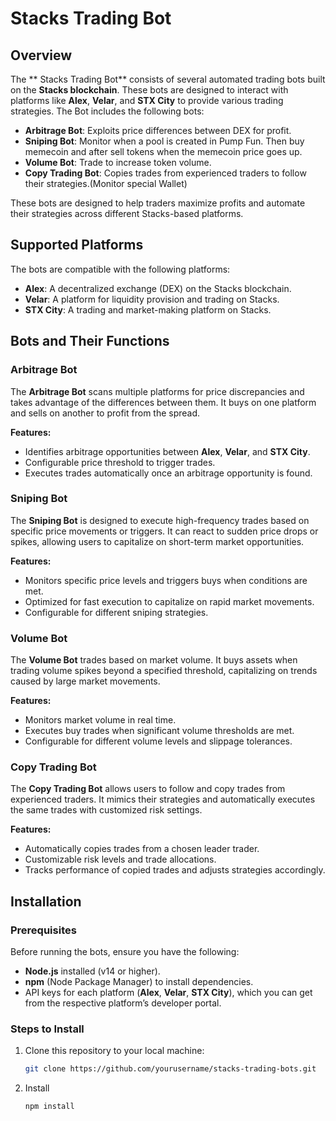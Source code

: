 # Stacks Trading Bot

## Overview
The ** Stacks Trading Bot** consists of several automated trading bots built on the **Stacks blockchain**. These bots are designed to interact with platforms like **Alex**, **Velar**, and **STX City** to provide various trading strategies. The Bot includes the following bots:

- **Arbitrage Bot**: Exploits price differences between DEX for profit.
- **Sniping Bot**: Monitor when a pool is created in Pump Fun. Then buy memecoin and after sell tokens when the memecoin price goes up.
- **Volume Bot**: Trade to increase token volume.
- **Copy Trading Bot**: Copies trades from experienced traders to follow their strategies.(Monitor special Wallet)

These bots are designed to help traders maximize profits and automate their strategies across different Stacks-based platforms.

## Supported Platforms
The bots are compatible with the following platforms:

- **Alex**: A decentralized exchange (DEX) on the Stacks blockchain.
- **Velar**: A platform for liquidity provision and trading on Stacks.
- **STX City**: A trading and market-making platform on Stacks.

## Bots and Their Functions

### Arbitrage Bot
The **Arbitrage Bot** scans multiple platforms for price discrepancies and takes advantage of the differences between them. It buys on one platform and sells on another to profit from the spread.

**Features:**
- Identifies arbitrage opportunities between **Alex**, **Velar**, and **STX City**.
- Configurable price threshold to trigger trades.
- Executes trades automatically once an arbitrage opportunity is found.

### Sniping Bot
The **Sniping Bot** is designed to execute high-frequency trades based on specific price movements or triggers. It can react to sudden price drops or spikes, allowing users to capitalize on short-term market opportunities.

**Features:**
- Monitors specific price levels and triggers buys when conditions are met.
- Optimized for fast execution to capitalize on rapid market movements.
- Configurable for different sniping strategies.

### Volume Bot
The **Volume Bot** trades based on market volume. It buys assets when trading volume spikes beyond a specified threshold, capitalizing on trends caused by large market movements.

**Features:**
- Monitors market volume in real time.
- Executes buy trades when significant volume thresholds are met.
- Configurable for different volume levels and slippage tolerances.

### Copy Trading Bot
The **Copy Trading Bot** allows users to follow and copy trades from experienced traders. It mimics their strategies and automatically executes the same trades with customized risk settings.

**Features:**
- Automatically copies trades from a chosen leader trader.
- Customizable risk levels and trade allocations.
- Tracks performance of copied trades and adjusts strategies accordingly.

## Installation

### Prerequisites
Before running the bots, ensure you have the following:

- **Node.js** installed (v14 or higher).
- **npm** (Node Package Manager) to install dependencies.
- API keys for each platform (**Alex**, **Velar**, **STX City**), which you can get from the respective platform’s developer portal.

### Steps to Install

1. Clone this repository to your local machine:

   ```bash
   git clone https://github.com/yourusername/stacks-trading-bots.git

2. Install

   ```bash
   npm install
